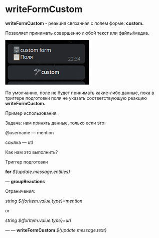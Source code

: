 # writeFormCustom
**writeFormCustom** - реакция связанная с полем форме: **custom.** 

Позволяет принимать совершенно любой текст или файлы/медиа.

![](./1.png)

По умолчанию, поле не будет принимать какие-либо данные, пока в триггере подготовки поля не указать соответствующую реакцию **writeFormCustom.** 



Пример использования.

Задача: нам принять данные, только если это:

@username — mention

ссылка — utl

Как нам это выполнить?

Триггер подготовки

**for** _${update.message.entities}_

— **groupReactions** 

Ограничения:

_string ${forItem.value.type}=mention_

  or

_string ${forItem.value.type}=url_

— — **writeFormCustom** _${update.message.text}_







